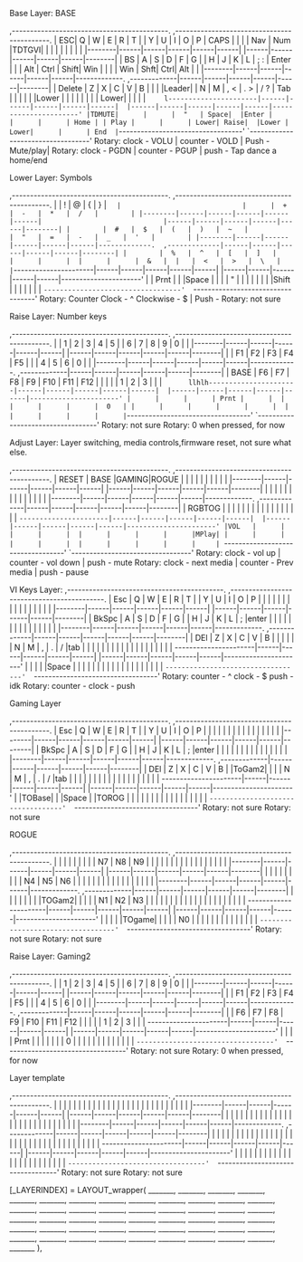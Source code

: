Base Layer: BASE

,-------------------------------------------.                              ,-------------------------------------------.
|     ESC|   Q  |   W  |   E  |   R  |   T  |                              |   Y  |   U  |   I  |   O  |   P  | CAPS   |
|        |      | Nav  |  Num |TDTGVI|      |                              |      |      |      |      |      |        |
|--------|------|------|------|------|------|                              |------|------|------|------|------|--------|
|     BS |   A  |   S  |  D   |   F  |   G  |                              |   H  |   J  |   K  |   L  | ;  : | Enter  |
|        | Alt  | Ctrl | Shift| Win  |      |                              |      |  Win |  Shft|  Ctrl| Alt  |        |
|--------|------|------|------|------|------|-------------.  ,-------------|------|------|------|------|------|--------|
| Delete |   Z  |   X  |   C  |   V  |   B  |      |      |  |Leader|      |   N  |   M  | ,  < | . >  | /  ? | Tab    |
|        |      |      |      |Lower |      |      |      |  |      |      |      | Lower|      |      |      |        |
 `     l----------------------|------|------|------|------|------|  |------|------|------|------|------|----------------------'
                       |TDMUTE|      |      |  "   | Space|  |Enter |      |      |      | Home |
                       | Play |      |      | Lower| Raise|  |Lower | Lower|      |      | End  |
                       `----------------------------------'  `----------------------------------'
 Rotary: clock - VOLU | counter - VOLD | Push - Mute/play|     Rotary: clock - PGDN | counter - PGUP | push - Tap dance a home/end



Lower Layer: Symbols

,-------------------------------------------.                              ,-------------------------------------------.
|        |  !   |  @   |  {   |  }   |  `   |                              |      |  +   |  -   |  *   |  /   |        |
|--------|------|------|------|------|------|                              |------|------|------|------|------|--------|
|        |  #   |  $   |  (   |  )   |  ~   |                              |  "   |  =   |  -   |  _   |  '   |        |
|--------|------|------|------|------|------|-------------.  ,-------------|------|------|------|------|------|--------|
|        |  %   |  ^   |  [   |  ]   |      |      |      |  |      |      |  &   |  |   |  <   |  >   |  \   |        |
 `----------------------|------|------|------|------|------|  |------|------|------|------|------|----------------------'
                       |      | Prnt |      |      |Space |  |      |      |  "   |      |      |
                       |      |      |      |      |Shift |  |      |      |      |      |      |
                       `----------------------------------'  `----------------------------------'
      Rotary: Counter Clock - ^ Clockwise - $ | Push -                                    Rotary: not sure




Raise Layer: Number keys

,-------------------------------------------.                              ,-------------------------------------------.
|        |   1  |  2   |  3   |  4   |  5   |                              |  6   |   7  |  8   |  9   |  0   |        |
|--------|------|------|------|------|------|                              |------|------|------|------|------|--------|
|        |  F1  |  F2  | F3   | F4   | F5   |                              |      |   4  |  5   |  6   |  0   |        |
|--------|------|------|------|------|------|-------------.  ,-------------|------|------|------|------|------|--------|
| BASE   |  F6  |  F7  | F8   | F9   | F10  | F11  | F12  |  |      |      |      |   1  |  2   |  3   |      |        |
 `       llhlh----------------------|------|------|------|------|------|  |------|------|------|------|------|----------------------'
                       |      |      |      | Prnt |      |  |      |      |      |      |  0   |
                       |      |      |      |      |      |  |      |      |      |      |      |
                       `----------------------------------'  `----------------------------------'
                 Rotary: not sure                                                                Rotary: 0 when pressed, for now




Adjust Layer: Layer switching, media controls,firmware reset, not sure what else.

,-------------------------------------------.                              ,-------------------------------------------.
| RESET  | BASE |GAMING|ROGUE |      |      |                              |      |      |      |      |      |        |
|--------|------|------|------|------|------|                              |------|------|------|------|------|--------|
|        |      |      |      |      |      |                              |      |      |      |      |      |        |
|--------|------|------|------|------|------|-------------.  ,-------------|------|------|------|------|------|--------|
| RGBTOG |      |      |      |      |      |      |      |  |      |      |      |      |      |      |      |        |
 `----------------------|------|------|------|------|------|  |------|------|------|------|------|----------------------'
                       |VOL   |      |      |      |      |  |      |      |      |      |MPlay|
                       |      |      |      |      |      |  |      |      |      |      |     |
                       `----------------------------------'  `---------------------------------'
       Rotary: clock - vol up | counter - vol down | push - mute               Rotary: clock - next media | counter - Prev media | push - pause




VI Keys Layer:
,-------------------------------------------.                              ,-------------------------------------------.
| Esc    | Q    |   W  |  E   |  R   |  T   |                              |   Y  |  U   |  I   |  O   |  P   |        |
|        |      |      |      |      |      |                              |      |      |      |      |      |        |
|--------|------|------|------|------|------|                              |------|------|------|------|------|--------|
| BkSpc  |  A   |  S   |   D  |   F  |  G   |                              |   H  |  J   |  K   |  L   |  ;   |enter   |
|        |      |      |      |      |      |                              |      |      |      |      |      |        |
|--------|------|------|------|------|------|-------------.  ,-------------|------|------|------|------|------|--------|
| DEl    |  Z   |  X   |   C  |  V   |  B   |      |      |  |      |      |   N  |  M   |  ,   |  .   |  /   |tab     |
|        |      |      |      |      |      |      |      |  |      |      |      |      |      |      |      |        |
 ----------------------|------|------|------|------|------|  |------|------|------|------|------|----------------------'
                       |      |      |      |      |Space |  |      |      |      |      |      |
                       |      |      |      |      |      |  |      |      |      |      |      |
                       `----------------------------------'  `----------------------------------'
                Rotary: counter - ^ clock - $ push - idk                                  Rotary: counter - clock - push



 Gaming Layer

,-------------------------------------------.                              ,-------------------------------------------.
| Esc    | Q    |   W  |  E   |  R   |  T   |                              |   Y  |  U   |  I   |  O   |  P   |        |
|        |      |      |      |      |      |                              |      |      |      |      |      |        |
|--------|------|------|------|------|------|                              |------|------|------|------|------|--------|
| BkSpc  |  A   |  S   |   D  |   F  |  G   |                              |   H  |  J   |  K   |  L   |  ;   |enter   |
|        |      |      |      |      |      |                              |      |      |      |      |      |        |
|--------|------|------|------|------|------|-------------.  ,-------------|------|------|------|------|------|--------|
| DEl    |  Z   |  X   |   C  |  V   |  B   |      |ToGam2|  |      |      |   N  |  M   |  ,   |  .   |  /   |tab     |
|        |      |      |      |      |      |      |      |  |      |      |      |      |      |      |      |        |
 ----------------------|------|------|------|------|------|  |------|------|------|------|------|----------------------'
                       |      |TOBase|      |      |Space |  |TOROG |      |      |      |      |
                       |      |      |      |      |      |  |      |      |      |      |      |
                       `----------------------------------'  `----------------------------------'
                 Rotary: not sure                                                                Rotary: not sure





ROGUE

,-------------------------------------------.                              ,-------------------------------------------.
|        |      |      |      |      |      |                              |      | N7   |  N8  | N9   |      |        |
|        |      |      |      |      |      |                              |      |      |      |      |      |        |
|--------|------|------|------|------|------|                              |------|------|------|------|------|--------|
|        |      |      |      |      |      |                              |      | N4   |  N5  | N6   |      |        |
|        |      |      |      |      |      |                              |      |      |      |      |      |        |
|--------|------|------|------|------|------|-------------.  ,-------------|------|------|------|------|------|--------|
|        |      |      |      |      |      |      |TOGam2|  |      |      |      | N1   |  N2  | N3   |      |        |
|        |      |      |      |      |      |      |      |  |      |      |      |      |      |      |      |        |
 ----------------------|------|------|------|------|------|  |------|------|------|------|------|----------------------'
                       |      |      |      |      |TOgame|  |      |      |      | N0   |      |
                       |      |      |      |      |      |  |      |      |      |      |      |
                       `----------------------------------'  `----------------------------------'
                 Rotary: not sure                                                                Rotary: not sure







Raise Layer: Gaming2

,-------------------------------------------.                              ,-------------------------------------------.
|        |   1  |  2   |  3   |  4   |  5   |                              |  6   |   7  |  8   |  9   |  0   |        |
|--------|------|------|------|------|------|                              |------|------|------|------|------|--------|
|        |  F1  |  F2  | F3   | F4   | F5   |                              |      |   4  |  5   |  6   |  0   |        |
|--------|------|------|------|------|------|-------------.  ,-------------|------|------|------|------|------|--------|
|        |  F6  |  F7  | F8   | F9   | F10  | F11  | F12  |  |      |      |      |   1  |  2   |  3   |      |        |
 ----------------------|------|------|------|------|------|  |------|------|------|------|------|----------------------'
                       |      |      |      | Prnt |      |  |      |      |      |      |  0   |
                       |      |      |      |      |      |  |      |      |      |      |      |
                       `----------------------------------'  `----------------------------------'
                 Rotary: not sure                                                                Rotary: 0 when pressed, for now



Layer template

,-------------------------------------------.                              ,-------------------------------------------.
|        |      |      |      |      |      |                              |      |      |      |      |      |        |
|        |      |      |      |      |      |                              |      |      |      |      |      |        |
|--------|------|------|------|------|------|                              |------|------|------|------|------|--------|
|        |      |      |      |      |      |                              |      |      |      |      |      |        |
|        |      |      |      |      |      |                              |      |      |      |      |      |        |
|--------|------|------|------|------|------|-------------.  ,-------------|------|------|------|------|------|--------|
|        |      |      |      |      |      |      |      |  |      |      |      |      |      |      |      |        |
|        |      |      |      |      |      |      |      |  |      |      |      |      |      |      |      |        |
 ----------------------|------|------|------|------|------|  |------|------|------|------|------|----------------------'
                       |      |      |      |      |      |  |      |      |      |      |      |
                       |      |      |      |      |      |  |      |      |      |      |      |
                       `----------------------------------'  `----------------------------------'
                 Rotary: not sure                                                                Rotary: not sure


  [_LAYERINDEX] = LAYOUT_wrapper(
    _______, _______, _______, _______, _______, _______,                                     _______, _______, _______, _______, _______, _______,
    _______, _______, _______, _______, _______, _______,                                     _______, _______, _______, _______, _______, _______,
    _______, _______, _______, _______, _______, _______, _______, _______, _______, _______, _______, _______, _______, _______, _______, _______,
                               _______, _______, _______, _______, _______, _______, _______, _______, _______, _______
  ),

